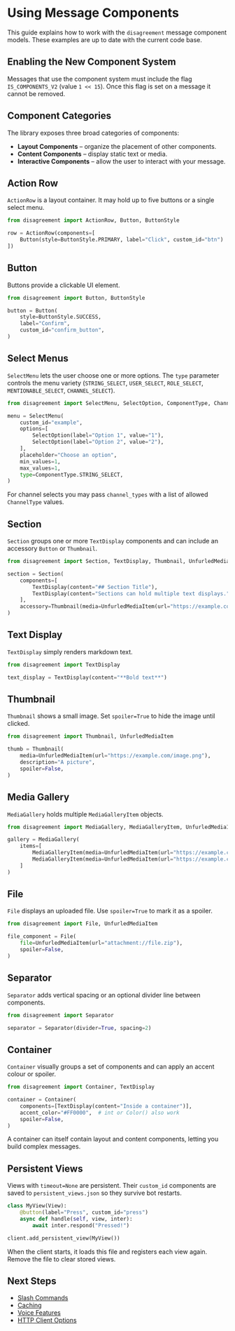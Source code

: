 # Using Message Components

This guide explains how to work with the `disagreement` message component models. These examples are up to date with the current code base.

## Enabling the New Component System

Messages that use the component system must include the flag `IS_COMPONENTS_V2` (value `1 << 15`). Once this flag is set on a message it cannot be removed.

## Component Categories

The library exposes three broad categories of components:

- **Layout Components** – organize the placement of other components.
- **Content Components** – display static text or media.
- **Interactive Components** – allow the user to interact with your message.

## Action Row

`ActionRow` is a layout container. It may hold up to five buttons or a single select menu.

```python
from disagreement import ActionRow, Button, ButtonStyle

row = ActionRow(components=[
    Button(style=ButtonStyle.PRIMARY, label="Click", custom_id="btn")
])
```

## Button

Buttons provide a clickable UI element.

```python
from disagreement import Button, ButtonStyle

button = Button(
    style=ButtonStyle.SUCCESS,
    label="Confirm",
    custom_id="confirm_button",
)
```

## Select Menus

`SelectMenu` lets the user choose one or more options. The `type` parameter controls the menu variety (`STRING_SELECT`, `USER_SELECT`, `ROLE_SELECT`, `MENTIONABLE_SELECT`, `CHANNEL_SELECT`).

```python
from disagreement import SelectMenu, SelectOption, ComponentType, ChannelType

menu = SelectMenu(
    custom_id="example",
    options=[
        SelectOption(label="Option 1", value="1"),
        SelectOption(label="Option 2", value="2"),
    ],
    placeholder="Choose an option",
    min_values=1,
    max_values=1,
    type=ComponentType.STRING_SELECT,
)
```

For channel selects you may pass `channel_types` with a list of allowed `ChannelType` values.

## Section

`Section` groups one or more `TextDisplay` components and can include an accessory `Button` or `Thumbnail`.

```python
from disagreement import Section, TextDisplay, Thumbnail, UnfurledMediaItem

section = Section(
    components=[
        TextDisplay(content="## Section Title"),
        TextDisplay(content="Sections can hold multiple text displays."),
    ],
    accessory=Thumbnail(media=UnfurledMediaItem(url="https://example.com/img.png")),
)
```

## Text Display

`TextDisplay` simply renders markdown text.

```python
from disagreement import TextDisplay

text_display = TextDisplay(content="**Bold text**")
```

## Thumbnail

`Thumbnail` shows a small image. Set `spoiler=True` to hide the image until clicked.

```python
from disagreement import Thumbnail, UnfurledMediaItem

thumb = Thumbnail(
    media=UnfurledMediaItem(url="https://example.com/image.png"),
    description="A picture",
    spoiler=False,
)
```

## Media Gallery

`MediaGallery` holds multiple `MediaGalleryItem` objects.

```python
from disagreement import MediaGallery, MediaGalleryItem, UnfurledMediaItem

gallery = MediaGallery(
    items=[
        MediaGalleryItem(media=UnfurledMediaItem(url="https://example.com/1.png")),
        MediaGalleryItem(media=UnfurledMediaItem(url="https://example.com/2.png")),
    ]
)
```

## File

`File` displays an uploaded file. Use `spoiler=True` to mark it as a spoiler.

```python
from disagreement import File, UnfurledMediaItem

file_component = File(
    file=UnfurledMediaItem(url="attachment://file.zip"),
    spoiler=False,
)
```

## Separator

`Separator` adds vertical spacing or an optional divider line between components.

```python
from disagreement import Separator

separator = Separator(divider=True, spacing=2)
```

## Container

`Container` visually groups a set of components and can apply an accent colour or spoiler.

```python
from disagreement import Container, TextDisplay

container = Container(
    components=[TextDisplay(content="Inside a container")],
    accent_color="#FF0000",  # int or Color() also work
    spoiler=False,
)
```

A container can itself contain layout and content components, letting you build complex messages.


## Persistent Views

Views with ``timeout=None`` are persistent. Their ``custom_id`` components are saved to ``persistent_views.json`` so they survive bot restarts.

```python
class MyView(View):
    @button(label="Press", custom_id="press")
    async def handle(self, view, inter):
        await inter.respond("Pressed!")

client.add_persistent_view(MyView())
```

When the client starts, it loads this file and registers each view again. Remove
the file to clear stored views.

## Next Steps

- [Slash Commands](slash_commands.md)
- [Caching](caching.md)
- [Voice Features](voice_features.md)
- [HTTP Client Options](http_client.md)


